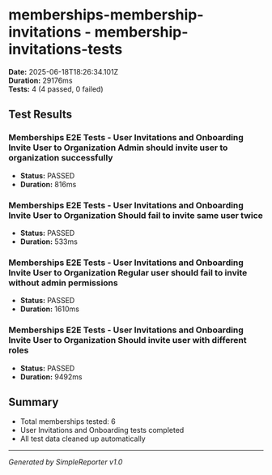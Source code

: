 # memberships-membership-invitations - membership-invitations-tests

**Date:** 2025-06-18T18:26:34.101Z  
**Duration:** 29176ms  
**Tests:** 4 (4 passed, 0 failed)

## Test Results


### Memberships E2E Tests - User Invitations and Onboarding Invite User to Organization Admin should invite user to organization successfully
- **Status:** PASSED
- **Duration:** 816ms



### Memberships E2E Tests - User Invitations and Onboarding Invite User to Organization Should fail to invite same user twice
- **Status:** PASSED
- **Duration:** 533ms



### Memberships E2E Tests - User Invitations and Onboarding Invite User to Organization Regular user should fail to invite without admin permissions
- **Status:** PASSED
- **Duration:** 1610ms



### Memberships E2E Tests - User Invitations and Onboarding Invite User to Organization Should invite user with different roles
- **Status:** PASSED
- **Duration:** 9492ms



## Summary

- Total memberships tested: 6
- User Invitations and Onboarding tests completed
- All test data cleaned up automatically

---
*Generated by SimpleReporter v1.0*
